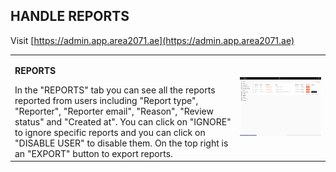 ## HANDLE REPORTS <br>

Visit [https://admin.app.area2071.ae](https://admin.app.area2071.ae)

<table>
  <thead>
  </thead>
  <tbody>
    <tr>
    <td style="text-align: left"><p><b>REPORTS</b></p>In the "REPORTS" tab you can see all the reports reported from users including "Report type", "Reporter", "Reporter email", "Reason", "Review status" and "Created at". You can click on "IGNORE" to ignore specific reports and you can click on "DISABLE USER" to disable them. On the top right is an "EXPORT" button to export reports.</td>
    <td style="text-align: center"><img src="handlereports.png" alt="Admin1"></td>
    </tr>
    </tbody>
</table>
